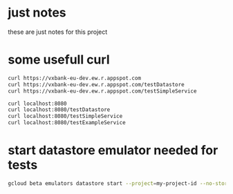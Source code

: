 # just notes

these are just notes for this project

# some usefull curl
```bash
curl https://vxbank-eu-dev.ew.r.appspot.com
curl https://vxbank-eu-dev.ew.r.appspot.com/testDatastore
curl https://vxbank-eu-dev.ew.r.appspot.com/testSimpleService

curl localhost:8080
curl localhost:8080/testDatastore
curl localhost:8080/testSimpleService
curl localhost:8080/testExampleService
```


# start datastore emulator needed for tests
```bash
gcloud beta emulators datastore start --project=my-project-id --no-store-on-disk --consistency 1.0
```


